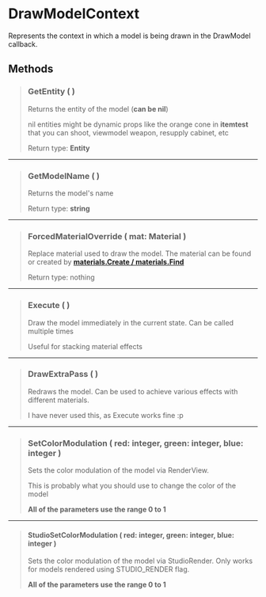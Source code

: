# DrawModelContext

Represents the context in which a model is being drawn in the DrawModel callback.

## Methods

> ### GetEntity ( )
>
> Returns the entity of the model (**can be nil**)
>
> nil entities might be dynamic props like the orange cone in **itemtest** that you can shoot, viewmodel weapon, resupply cabinet, etc
>
> Return type: **Entity**

---

> ### GetModelName ( )
>
> Returns the model's name
>
> Return type: **string**

---

> ### ForcedMaterialOverride ( mat: Material )
>
> Replace material used to draw the model. The material can be found or created by **[materials.Create / materials.Find](../Libraries/materials.md)**
>
> Return type: nothing

---

> ### Execute ( )
>
> Draw the model immediately in the current state. Can be called multiple times
>
> Useful for stacking material effects

---

> ### DrawExtraPass ( )
>
> Redraws the model. Can be used to achieve various effects with different materials.
>
> I have never used this, as Execute works fine :p

---

> ### SetColorModulation ( red: integer, green: integer, blue: integer )
>
> Sets the color modulation of the model via RenderView. 
>
> This is probably what you should use to change the color of the model
>
> **All of the parameters use the range 0 to 1**

---

> #### StudioSetColorModulation ( red: integer, green: integer, blue: integer )
>
> Sets the color modulation of the model via StudioRender. Only works for models rendered using STUDIO_RENDER flag.
>
> **All of the parameters use the range 0 to 1**
